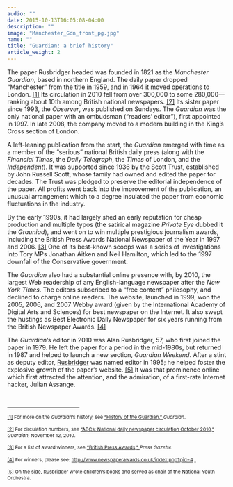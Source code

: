```yaml
---
audio: ""
date: 2015-10-13T16:05:08-04:00
description: ""
image: "Manchester_Gdn_front_pg.jpg"
name: ""
title: "Guardian: a brief history"
article_weight: 2
---
```


<p>
	The paper Rusbridger headed was founded in 1821 as the <em>Manchester Guardian</em>, 
	based in northern England. The daily paper dropped &ldquo;Manchester&rdquo; from 
	the title in 1959, and in 1964 it moved operations to London.
	<a href="#_ftn1" name="_ftnref1" title="">[1]</a> 
	Its circulation in 2010 fell from over 300,000 to some 
	280,000&mdash;ranking about 10th among British national newspapers.
	<a href="#_ftn2" name="_ftnref2" title="">[2]</a> 
	Its sister paper since 1993, the <em>Observer</em>, was published on Sundays. 
	The <em>Guardian</em> was the only national paper with an ombudsman 
	(&ldquo;readers&rsquo; editor&rdquo;), first appointed in 1997. 
	In late 2008, the company moved to a modern building in the King&rsquo;s 
	Cross section of London.
</p>

<p>
	A left-leaning publication from the start, the <em>Guardian</em> 
	emerged with time as a member of the &ldquo;serious&rdquo; national 
	British daily press (along with the <em>Financial Times</em>, the 
	<em>Daily Telegraph</em>, the <em>Times</em> of London, and the <em>Independent</em>). 
	It was supported since 1936 by the Scott Trust, established by John Russell Scott, whose 
	family had owned and edited the paper for decades. The Trust was pledged to preserve the 
	editorial independence of the paper. All profits went back into the improvement of the 
	publication, an unusual arrangement which to a degree insulated the paper from economic 
	fluctuations in the industry.
</p>

<p>
	By the early 1990s, it had largely shed an early reputation for cheap production 
	and multiple typos (the satirical magazine <em>Private Eye</em> dubbed it the <em>Grauniad</em>), 
	and went on to win multiple prestigious journalism awards, including the British Press Awards 
	National Newspaper of the Year in 1997 and 2006.
	<a href="#_ftn3" name="_ftnref3" title="">[3]</a> 
	One of its best-known scoops was a series of investigations into Tory MPs 
	Jonathan Aitken and Neil Hamilton, which led to the 1997 downfall of the Conservative government.
</p>

<p>
	The <em>Guardian</em> also had a substantial online presence with, by 2010, the 
	largest Web readership of any English-language newspaper after the <em>New York Times</em>. 
	The editors subscribed to a &ldquo;free content&rdquo; philosophy, and declined 
	to charge online readers. The website, launched in 1999, won the 2005, 2006, and 
	2007 Webby award (given by the International Academy of Digital Arts and Sciences) 
	for best newspaper on the Internet. It also swept the hustings as Best Electronic Daily 
	Newspaper for six years running from the British Newspaper Awards.
	<a href="#_ftn4" name="_ftnref4" title="">[4]</a>
</p>

<p>
	The <em>Guardian</em>&rsquo;s editor in 2010 was Alan Rusbridger, 57, who first joined the 
	paper in 1979. He left the paper for a period in the mid-1980s, but returned in 1987 and 
	helped to launch a new section, <em>Guardian Weekend</em>. After a stint as deputy editor, 
	<a href="biographies/allen-rusbridger/">Rusbridger</a> was named editor 
	in 1995; he helped foster the explosive growth of the paper&rsquo;s website.
	<a href="#_ftn5" name="_ftnref5" title="">[5]</a>&nbsp;It was that 
	prominence online which first attracted the attention, and the admiration, of a first-rate 
	Internet hacker, Julian Assange.
</p>

<div>
	<br clear="all" />
	<hr align="left" size="1" width="33%" />
	<div id="ftn1">
		<p>
			<span style="font-size: 11px;">
			<a href="#_ftnref1" name="_ftn1" title="">[1]</a> 
			For more on the <em>Guardian</em>&rsquo;s history, see 
			<a class="extlink" href="http://www.guardian.co.uk/gnm-archive/2002/jun/06/1" target="_blank">
			&ldquo;History of the Guardian,&rdquo;
			</a> <em>Guardian</em>.
			</span>
		</p>
	</div>
	<div id="ftn2">
		<p>
			<span style="font-size: 11px;">
			<a href="#_ftnref2" name="_ftn2" title="">[2]</a> 
			For circulation numbers, see 
			<a class="extlink" href="http://www.guardian.co.uk/media/table/2010/nov/12/abcs-national-newspapers" target="_blank">
			&ldquo;ABCs: National daily newspaper circulation October 2010,&rdquo;
			</a> 
			<em>Guardian</em>, November 12, 2010.
			</span>
		</p>
	</div>
	<div id="ftn3">
		<p>
			<span style="font-size: 11px;">
			<a href="#_ftnref3" name="_ftn3" title="">[3]</a> 
			For a list of award winners, see 
			<a class="extlink" href="http://www.pressgazette.co.uk/hybrid.asp?typeCode=99&amp;navcode=92" target="_blank">
			&ldquo;British Press Awards,&rdquo;
			</a> <em>Press Gazette</em>.
			</span>
		</p>
	</div>
	<div id="ftn4">
		<p>
			<span style="font-size: 11px;">
			<a href="#_ftnref4" name="_ftn4" title="">[4]</a> 
			For winners, please see: 
			<a href="http://www.newspaperawards.co.uk/index.php?pid=4">
			http://www.newspaperawards.co.uk/index.php?pid=4</a>
			<a class="extlink" href="http://www.newspaperawards.co.uk/index.php?pid=4." target="_blank">.</a>
			</span>
		</p>
	</div>
	<div id="ftn5">
		<p>
			<span style="font-size: 11px;">
			<a href="#_ftnref5" name="_ftn5" title="">[5]</a> 
			On the side, Rusbridger wrote children&rsquo;s books and served as chair of the National Youth Orchestra.
			</span>
		</p>
	</div>
</div>

